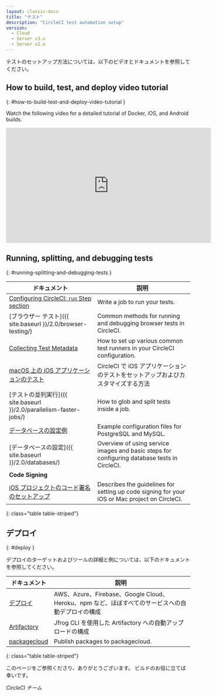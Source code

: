 ```yaml
---
layout: classic-docs
title: "テスト"
description: "CircleCI test automation setup"
version:
  - Cloud
  - Server v3.x
  - Server v2.x
---
```


テストのセットアップ方法については、以下のビデオとドキュメントを参照してください。

## How to build, test, and deploy video tutorial
{: #how-to-build-test-and-deploy-video-tutorial }

Watch the following video for a detailed tutorial of Docker, iOS, and Android builds.
<div class="video-wrapper">
  <iframe width="560" height="315" src="https://www.youtube.com/embed/Qp-BA9e0TnA" frameborder="0" allowfullscreen></iframe>
</div>

## Running, splitting, and debugging tests
{: #running-splitting-and-debugging-tests }

| ドキュメント                                                      | 説明                                                                                            |
| ----------------------------------------------------------- | --------------------------------------------------------------------------------------------- |
| <a href="{{ site.baseurl }}/ja/2.0/configuration-reference/#run">Configuring CircleCI: `run` Step section</a>                                   | Write a job to run your tests.                                                                |
| [ブラウザー テスト]({{ site.baseurl }}/2.0/browser-testing/)        | Common methods for running and debugging browser tests in CircleCI.                           |
| <a href="{{ site.baseurl }}/2.0/collect-test-data/">Collecting Test Metadata</a>                                   | How to set up various common test runners in your CircleCI configuration.                     |
| <a href="{{ site.baseurl }}/ja/2.0/testing-ios/">macOS 上の iOS アプリケーションのテスト</a>                                   | CircleCI で iOS アプリケーションのテストをセットアップおよびカスタマイズする方法                                               |
| [テストの並列実行]({{ site.baseurl }}/2.0/parallelism-faster-jobs/) | How to glob and split tests inside a job.                                                     |
| <a href="{{ site.baseurl }}/2.0/postgres-config/">データベースの設定例</a>                                   | Example configuration files for PostgreSQL and MySQL.                                         |
| [データベースの設定]({{ site.baseurl }}/2.0/databases/)              | Overview of using service images and basic steps for configuring database tests in CircleCI.  |
| **Code Signing**                                            |                                                                                               |
| <a href="{{ site.baseurl }}/ja/2.0/ios-codesigning/">iOS プロジェクトのコード署名のセットアップ</a>                                   | Describes the guidelines for setting up code signing for your iOS or Mac project on CircleCI. |
{: class="table table-striped"}

## デプロイ
{: #deploy }

デプロイのターゲットおよびツールの詳細と例については、以下のドキュメントを参照してください。

| ドキュメント                    | 説明                                                                  |
| ------------------------- | ------------------------------------------------------------------- |
| <a href="{{ site.baseurl }}/2.0/deployment-integrations/">デプロイ</a> | AWS、Azure、Firebase、Google Cloud、Heroku、npm など、ほぼすべてのサービスへの自動デプロイの構成 |
| <a href="{{ site.baseurl }}/2.0/artifactory/">Artifactory</a> | Jfrog CLI を使用した Artifactory への自動アップロードの構成                           |
| <a href="{{ site.baseurl }}/2.0/packagecloud/">packagecloud</a> | Publish packages to packagecloud.                                   |
{: class="table table-striped"}

このページをご参照くださり、ありがとうございます。 ビルドのお役に立てば幸いです。

_CircleCI チーム_

